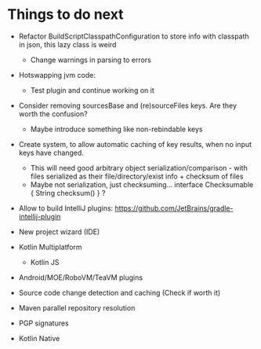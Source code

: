 # Things to do next

- Refactor BuildScriptClasspathConfiguration to store info with classpath in json, this lazy class is weird
	- Change warnings in parsing to errors

- Hotswapping jvm code:
	- Test plugin and continue working on it

- Consider removing sourcesBase and (re)sourceFiles keys. Are they worth the confusion?
	- Maybe introduce something like non-rebindable keys

- Create system, to allow automatic caching of key results, when no input keys have changed.
	- This will need good arbitrary object serialization/comparison - with files serialized as their file/directory/exist info + checksum of files
	- Maybe not serialization, just checksuming... interface Checksumable { String checksum() } ?

- Allow to build IntelliJ plugins: https://github.com/JetBrains/gradle-intellij-plugin

- New project wizard (IDE)

- Kotlin Multiplatform
	- Kotlin JS

- Android/MOE/RoboVM/TeaVM plugins

- Source code change detection and caching (Check if worth it)

- Maven parallel repository resolution

- PGP signatures

- Kotlin Native
